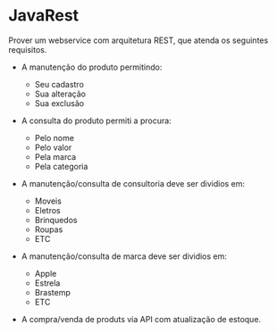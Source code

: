 # JavaRest
Prover um webservice com arquitetura REST, que atenda os seguintes requisitos.

- A manutenção do produto permitindo:

    * Seu cadastro
    * Sua alteração
    * Sua exclusão

- A consulta do produto permiti a procura:

    * Pelo nome
    * Pelo valor
    * Pela marca
    * Pela categoria
    
- A manutenção/consulta de consultoria deve ser dividios em:

    * Moveis
    * Eletros
    * Brinquedos
    * Roupas
    * ETC

- A manutenção/consulta de marca deve ser dividios em:

    * Apple
    * Estrela
    * Brastemp
    * ETC
    
- A compra/venda de produts via API com atualização de estoque.
    